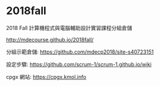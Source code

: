 # 2018fall
2018 Fall 計算機程式與電腦輔助設計實習課程分組倉儲

http://mdecourse.github.io/2018fall/

分組示範倉儲: https://github.com/mdecp2018/site-s40723151

設定步驟: https://github.com/scrum-1/scrum-1.github.io/wiki

cpgx 網站: https://cpgx.kmol.info
